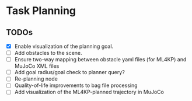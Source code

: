 # Task Planning
## TODOs
- [x] Enable visualization of the planning goal.
- [ ] Add obstacles to the scene.
- [ ] Ensure two-way mapping between obstacle yaml files (for ML4KP) and MuJoCo XML files
- [ ] Add goal radius/goal check to planner query?
- [ ] Re-planning node
- [ ] Quality-of-life improvements to bag file processing
- [ ] Add visualization of the ML4KP-planned trajectory in MuJoCo